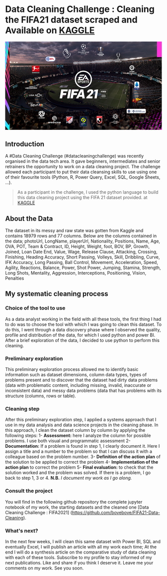 # Data Cleaning Challenge  : Cleaning the FIFA21 dataset scraped and Available on [KAGGLE](https://www.kaggle.com/datasets/yagunnersya/fifa-21-messy-raw-dataset-for-cleaning-exploring "KAGGLE FIFA21 dataset")

![FIFA2](FIFA21.png)


## Introduction
A #Data Cleaning Challenge (#datacleaningchallenge) was recently organised in the data tech area. It gave beginners, intermediates and senior retrainers the opportunity to work on a data cleaning project. The challenge allowed each participant to put their data cleansing skills to use using one of their favourite tools (Python, R, Power Query, Excel, SQL, Google Sheets, ...). 

> As a participant in the challenge, I used the python language to build this data cleaning project using the FIFA 21 dataset provided.  at [KAGGLE](https://www.kaggle.com/datasets/yagunnersya/fifa-21-messy-raw-dataset-for-cleaning-exploring "KAGGLE FIFA21 dataset")


## About the Data
The dataset in its messy and raw state was gotten from Kaggle and contains 18979 rows and 77 columns. Below are the columns contained in the data;
photoUrl, LongName, playerUrl, Nationality, Positions, Name, Age, OVA, POT, Team & Contract, ID, Height, Weight, foot, BOV, BP, Growth, Joined, Loan Date End, Value, Wage, Release Clause, Attacking, Crossing, Finishing, Heading Accuracy, Short Passing, Volleys, Skill, Dribbling, Curve, IFK Accuracy, Long Passing, Ball Control, Movement, Acceleration, Speed, Agility, Reactions, Balance, Power, Shot Power, Jumping, Stamina, Strength, Long Shots, Mentality, Aggression, Interceptions, Positioning, Vision, Penalties

## My systematic cleaning process
### Choice of the tool to use
As a data analyst working in the field with all these tools, the first thing I had to do was to choose the tool with which I was going to clean this dataset. To do this, I went through a data discovery phase where I observed the quality, profile and distribution of the data, for which I used python and power BI. After a brief exploration of the data, I decided to use python to perform this cleaning.

### Preliminary exploration
This preliminary exploration process allowed me to identify basic information such as dataset dimensions, column data types, types of problems present and to discover that the dataset had dirty data problems (data with problematic content, including missing, invalid, inaccurate or inconsistent data) and messy data problems (data that has problems with its structure (columns, rows or table).

### Cleaning step
After this preliminary exploration step, I applied a systems approach that I use in my data analysis and data science projects in the cleaning phase. In this approach, I clean the dataset column by column by applying the following steps:
1- **Assessment:** here I analyze the column for possible problems. I use both visual and programmatic assessment
2- **Documentation:** If a problem is found in step 1, I clearly document it. Here I assign a title and a number to the problem so that I can discuss it with a colleague based on the problem number.
3- **Definition of the action plan** of the solution to be applied to correct the problem
4- **Implementation of the action plan** to correct the problem
5- **Final evaluation:** to check that the solution worked and the problem was solved. If there is a problem, I go back to step 1, 3 or 4.
**N.B.** _I document my work as I go along._

### Consult the project
You will find in the following github repository the complete jupyter notebook of my work, the starting datasets and the cleaned one [Data Cleaning Challenge : FIFA2021] (https://github.com/bovebove/FIFA21-Data-Cleaning). 

### What's next?
In the next few weeks, I will clean this same dataset with Power BI, SQL and eventually Excel, I will publish an article with all my work each time; At the end I will do a synthesis article on the comparative study of data cleaning with each of these tools.
Subscribe to my profile to stay informed of my next publications. Like and share if you think I deserve it. Leave me your comments on my work. 
See you soon.